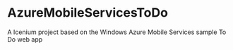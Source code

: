 AzureMobileServicesToDo
=======================

A Icenium project based on the Windows Azure Mobile Services sample To Do web app